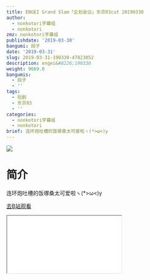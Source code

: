 ```yaml
---
title: ENGEI Grand Slam「企划会议」东京03cut 20190330
author:
  - nonkotori字幕组
  - nonkotori
zmz: nonkotori字幕组
publishdate: '2019-03-30'
bangumi: 段子
date: '2019-03-31'
slug: 2019-03-31-190330-47823052
description: engei&#8226;190330
weight: 9669.0
bangumis:
  - 段子
  - ''
tags:
  - 短剧
  - 东京03
  - ''
categories:
  - nonkotori字幕组
  - nonkotori
brief: 连环炮吐槽的饭塚桑太可爱啦ヽ(*>ω<)y
---
```

![](https://i.imgur.com/e1wS74r.jpg)
# 简介  
连环炮吐槽的饭塚桑太可爱啦ヽ(*>ω<)y  

[去B站观看](https://www.bilibili.com/video/av47823052/)
<div class ="resp-container"><iframe class="testiframe" src="//player.bilibili.com/player.html?aid=47823052"", scrolling="no", allowfullscreen="true" > </iframe></div> 
